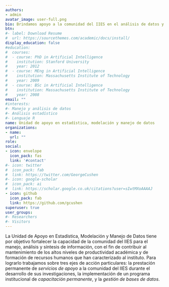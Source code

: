 ```yaml
---
authors:
- admin
avatar_image: user-full.png
bio: Brindamos apoyo a la comunidad del IIES en el análisis de datos y la modelación estadística.
btn:
#- label: Download Resume
#  url: https://sourcethemes.com/academic/docs/install/
display_education: false
#education:
#  courses:
#  - course: PhD in Artificial Intelligence
#    institution: Stanford University
#    year: 2012
#  - course: MEng in Artificial Intelligence
#    institution: Massachusetts Institute of Technology
#    year: 2009
#  - course: BSc in Artificial Intelligence
#    institution: Massachusetts Institute of Technology
#    year: 2008
email: ""
#interests:
#- Manejo y análisis de datos
#- Análisis estadístico
#- Lenguaje R
name: Unidad de apoyo en estadística, modelación y manejo de datos
organizations:
- name: 
  url: ""
role: 
social:
- icon: envelope
  icon_pack: fas
  link: '#contact'
#- icon: twitter
#  icon_pack: fab
#  link: https://twitter.com/GeorgeCushen
#- icon: google-scholar
#  icon_pack: ai
#  link: https://scholar.google.co.uk/citations?user=sIwtMXoAAAAJ
- icon: github
  icon_pack: fab
  link: https://github.com/gcushen
superuser: true
user_groups:
#- Researchers
#- Visitors
---
```

<div class="text-justify"> 

La Unidad de Apoyo en Estadística, Modelación y Manejo de Datos tiene por objetivo fortalecer la
capacidad de la comunidad del IIES para el manejo, análisis y síntesis de información, con el fin de
contribuir al mantenimiento de los altos niveles de productividad académica y de formación de
recursos humanos que han caracterizado al instituto. Para lograrlo trabajamos sobre tres ejes de
acción particulares: la prestación permanente de *servicios de apoyo* a la comunidad del IIES
durante el desarrollo de sus investigaciones, la implementación de un programa institucional de
*capacitación permanente*, y la *gestión de bases de datos*.

</div>


